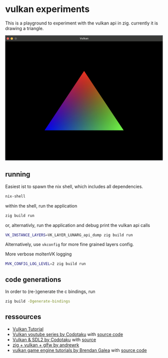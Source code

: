 # vulkan experiments

This is a playground to experiment with the vulkan api in zig.
currently it is drawing a triangle.

![triangle](./doc/triangle.png)

## running

Easiest ist to spawn the nix shell, which includes all dependencies.

```bash
nix-shell
```

within the shell, run the application

```bash
zig build run
```

or, alternativly, run the application and debug print the vulkan api calls

```bash
VK_INSTANCE_LAYERS=VK_LAYER_LUNARG_api_dump zig build run
```

Alternatively, use `vkconfig` for more fine grained layers config.

More verbose moltenVK logging

```bash
MVK_CONFIG_LOG_LEVEL=2 zig build run
```

## code generations

In order to (re-)generate the c bindings, run

```bash
zig build -Dgenerate-bindings
```

## ressources

- [Vulkan Tutorial](https://vulkan-tutorial.com/)
- [Vulkan youtube series by Codotaku](https://www.youtube.com/watch?v=Kf7BIPUUfsc) with [source code](https://github.com/CodesOtakuYT/vulkan_zig)
- [Vulkan & SDL2 by Codotaku](https://www.youtube.com/playlist?list=PLlKj-4rp1Gz2KfP0B0XN2a5i-WFjhyzrh) with [source](https://github.com/CodesOtakuYT/zig_vk)
- [zig + vulkan + glfw by andrewrk](https://github.com/andrewrk/zig-vulkan-triangle/tree/master)
- [vulkan game engine tutorials by Brendan Galea](https://www.youtube.com/playlist?list=PL8327DO66nu9qYVKLDmdLW_84-yE4auCR) with [source code](https://github.com/blurrypiano/littleVulkanEngine)
